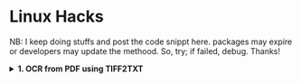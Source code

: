 # Linux Hacks
NB: I keep doing stuffs and post the code snippt here. packages may expire or developers may update the methood. So, try; if failed, debug. Thanks!
<br>
<p>
<details>
<summary> <b>1. OCR from PDF using TIFF2TXT</b></summary><br/>

1. Install Imagemagic, tesseract.
```
pip install imagemagic
```
2. Run this to convet the pdfs into .tiff file to keep the resulation intact.
```
convert -density 300 *.pdf -depth 8 -strip -background white -alpha off 2%5d.tiff
```
3. Extract the texts into text file.
```
tesseract filename.tiff eng > outtext //single file
```
```
for i in *.tif ; do tesseract $i stdout >> outtext;  done; //multiple files
```
  
</details>
</p>
